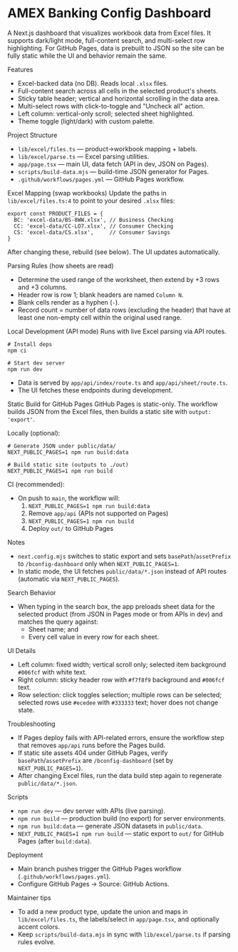 AMEX Banking Config Dashboard
================================

A Next.js dashboard that visualizes workbook data from Excel files. It supports dark/light mode, full-content search, and multi-select row highlighting. For GitHub Pages, data is prebuilt to JSON so the site can be fully static while the UI and behavior remain the same.

Features
- Excel-backed data (no DB). Reads local `.xlsx` files.
- Full-content search across all cells in the selected product's sheets.
- Sticky table header; vertical and horizontal scrolling in the data area.
- Multi-select rows with click-to-toggle and "Uncheck all" action.
- Left column: vertical-only scroll; selected sheet highlighted.
- Theme toggle (light/dark) with custom palette.

Project Structure
- `lib/excel/files.ts` — product→workbook mapping + labels.
- `lib/excel/parse.ts` — Excel parsing utilities.
- `app/page.tsx` — main UI, data fetch (API in dev, JSON on Pages).
- `scripts/build-data.mjs` — build-time JSON generator for Pages.
- `.github/workflows/pages.yml` — GitHub Pages workflow.

Excel Mapping (swap workbooks)
Update the paths in `lib/excel/files.ts:4` to point to your desired `.xlsx` files:

```
export const PRODUCT_FILES = {
  BC: 'excel-data/BS-8WW.xlsx', // Business Checking
  CC: 'excel-data/CC-LO7.xlsx', // Consumer Checking
  CS: 'excel-data/CS.xlsx',     // Consumer Savings
}
```

After changing these, rebuild (see below). The UI updates automatically.

Parsing Rules (how sheets are read)
- Determine the used range of the worksheet, then extend by +3 rows and +3 columns.
- Header row is row 1; blank headers are named `Column N`.
- Blank cells render as a hyphen (`-`).
- Record count = number of data rows (excluding the header) that have at least one non-empty cell within the original used range.

Local Development (API mode)
Runs with live Excel parsing via API routes.

```
# Install deps
npm ci

# Start dev server
npm run dev
```

- Data is served by `app/api/index/route.ts` and `app/api/sheet/route.ts`.
- The UI fetches these endpoints during development.

Static Build for GitHub Pages
GitHub Pages is static-only. The workflow builds JSON from the Excel files, then builds a static site with `output: 'export'`.

Locally (optional):
```
# Generate JSON under public/data/
NEXT_PUBLIC_PAGES=1 npm run build:data

# Build static site (outputs to ./out)
NEXT_PUBLIC_PAGES=1 npm run build
```

CI (recommended):
- On push to `main`, the workflow will:
  1) `NEXT_PUBLIC_PAGES=1 npm run build:data`
  2) Remove `app/api` (APIs not supported on Pages)
  3) `NEXT_PUBLIC_PAGES=1 npm run build`
  4) Deploy `out/` to GitHub Pages

Notes
- `next.config.mjs` switches to static export and sets `basePath`/`assetPrefix` to `/bconfig-dashboard` only when `NEXT_PUBLIC_PAGES=1`.
- In static mode, the UI fetches `public/data/*.json` instead of API routes (automatic via `NEXT_PUBLIC_PAGES`).

Search Behavior
- When typing in the search box, the app preloads sheet data for the selected product (from JSON in Pages mode or from APIs in dev) and matches the query against:
  - Sheet name; and
  - Every cell value in every row for each sheet.

UI Details
- Left column: fixed width; vertical scroll only; selected item background `#006fcf` with white text.
- Right column: sticky header row with `#f7f8f9` background and `#006fcf` text.
- Row selection: click toggles selection; multiple rows can be selected; selected rows use `#ecedee` with `#333333` text; hover does not change state.

Troubleshooting
- If Pages deploy fails with API-related errors, ensure the workflow step that removes `app/api` runs before the Pages build.
- If static site assets 404 under GitHub Pages, verify `basePath`/`assetPrefix` are `/bconfig-dashboard` (set by `NEXT_PUBLIC_PAGES=1`).
- After changing Excel files, run the data build step again to regenerate `public/data/*.json`.

Scripts
- `npm run dev` — dev server with APIs (live parsing).
- `npm run build` — production build (no export) for server environments.
- `npm run build:data` — generate JSON datasets in `public/data`.
- `NEXT_PUBLIC_PAGES=1 npm run build` — static export to `out/` for GitHub Pages (after `build:data`).

Deployment
- Main branch pushes trigger the GitHub Pages workflow (`.github/workflows/pages.yml`).
- Configure GitHub Pages → Source: GitHub Actions.

Maintainer tips
- To add a new product type, update the union and maps in `lib/excel/files.ts`, the labels/select in `app/page.tsx`, and optionally accent colors.
- Keep `scripts/build-data.mjs` in sync with `lib/excel/parse.ts` if parsing rules evolve.

